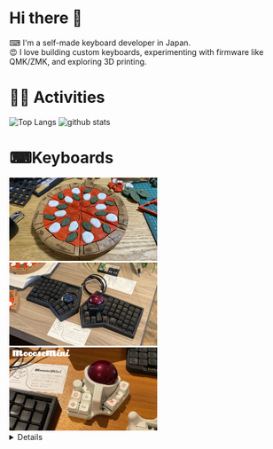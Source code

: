 # Hi there 👋
⌨ I'm a self-made keyboard developer in Japan.  
😍 I love building custom keyboards, experimenting with firmware like QMK/ZMK, and exploring 3D printing.  

# 🏃‍♀️ Activities
<div align="left"> 
  <img alt="Top Langs" height="170px" src="https://github-readme-stats.vercel.app/api?username=ataruno&theme=vue-dark&layout=compact" />
  <img alt="github stats" height="170px" src="https://github-readme-stats.vercel.app/api/top-langs/?username=ataruno&theme=vue-dark&layout=compact" />
</div>

# ⌨Keyboards
<div align="left"> 
  <img alt="1" height="150px" src="https://raw.githubusercontent.com/ataruno/A_PIECE_OF_KEYBOARD/main/image/A_PIECE_OF_KEYBOARD_5.jpg" />
  <img alt="2" height="150px" src="https://github.com/ataruno/Mooose/blob/main/image/Mooose_1.jpg" />
  <img alt="3" height="150px" src="https://github.com/ataruno/MoooseMini/blob/main/Readme_image/MoooseMini01.png" />
</div>

<details>

## A_PIECE_OF_KEYBOARD 🍕
<a href="https://github.com/ataruno/A_PIECE_OF_KEYBOARD" target="_blank">
  <img alt="Top Langs" width="200px" src="https://raw.githubusercontent.com/ataruno/A_PIECE_OF_KEYBOARD/main/image/A_PIECE_OF_KEYBOARD_5.jpg" />
</a>

## Mooose
<a href="https://github.com/ataruno/Mooose" target="_blank">
  <img alt="Top Langs" width="200px" src="https://github.com/ataruno/Mooose/blob/main/image/Mooose_1.jpg" />
</a>

## MoooseMini
<a href="https://github.com/ataruno/MoooseMini" target="_blank">
  <img alt="Top Langs" width="200px" src="https://github.com/ataruno/MoooseMini/blob/main/Readme_image/MoooseMini01.png" />
</a>

</details>